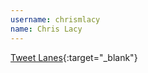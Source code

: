 ```yaml
---
username: chrismlacy
name: Chris Lacy
---
```


[Tweet Lanes](https://play.google.com/store/apps/details?id=com.tweetlanes.android){:target="_blank"}
